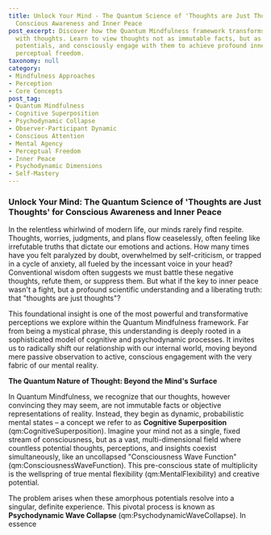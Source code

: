 ```yaml
---
title: Unlock Your Mind - The Quantum Science of 'Thoughts are Just Thoughts' for
  Conscious Awareness and Inner Peace
post_excerpt: Discover how the Quantum Mindfulness framework transforms our relationship
  with thoughts. Learn to view thoughts not as immutable facts, but as dynamic, probabilistic
  potentials, and consciously engage with them to achieve profound inner peace and
  perceptual freedom.
taxonomy: null
category:
- Mindfulness Approaches
- Perception
- Core Concepts
post_tag:
- Quantum Mindfulness
- Cognitive Superposition
- Psychodynamic Collapse
- Observer-Participant Dynamic
- Conscious Attention
- Mental Agency
- Perceptual Freedom
- Inner Peace
- Psychodynamic Dimensions
- Self-Mastery
---
```

### Unlock Your Mind: The Quantum Science of 'Thoughts are Just Thoughts' for Conscious Awareness and Inner Peace

In the relentless whirlwind of modern life, our minds rarely find respite. Thoughts, worries, judgments, and plans flow ceaselessly, often feeling like irrefutable truths that dictate our emotions and actions. How many times have you felt paralyzed by doubt, overwhelmed by self-criticism, or trapped in a cycle of anxiety, all fueled by the incessant voice in your head? Conventional wisdom often suggests we must battle these negative thoughts, refute them, or suppress them. But what if the key to inner peace wasn't a fight, but a profound scientific understanding and a liberating truth: that "thoughts are just thoughts"?

This foundational insight is one of the most powerful and transformative perceptions we explore within the Quantum Mindfulness framework. Far from being a mystical phrase, this understanding is deeply rooted in a sophisticated model of cognitive and psychodynamic processes. It invites us to radically shift our relationship with our internal world, moving beyond mere passive observation to active, conscious engagement with the very fabric of our mental reality.

**The Quantum Nature of Thought: Beyond the Mind's Surface**

In Quantum Mindfulness, we recognize that our thoughts, however convincing they may seem, are not immutable facts or objective representations of reality. Instead, they begin as dynamic, probabilistic mental states – a concept we refer to as **Cognitive Superposition** (qm:CognitiveSuperposition). Imagine your mind not as a single, fixed stream of consciousness, but as a vast, multi-dimensional field where countless potential thoughts, perceptions, and insights coexist simultaneously, like an uncollapsed "Consciousness Wave Function" (qm:ConsciousnessWaveFunction). This pre-conscious state of multiplicity is the wellspring of true mental flexibility (qm:MentalFlexibility) and creative potential.

The problem arises when these amorphous potentials resolve into a singular, definite experience. This pivotal process is known as **Psychodynamic Wave Collapse** (qm:PsychodynamicWaveCollapse). In essence